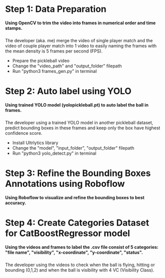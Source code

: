 # Step 1: Data Preparation
**Using OpenCV to trim the video into frames in numerical order and time stamps.** 
###
The developer (aka. me) merge the video of single player match and the video of couple player match into 1 video to easily naming the frames with the mean density is 5 frames per second (FPS).
- Prepare the pickleball video
- Change the "video_path" and "output_folder" filepath
- Run "python3 frames_gen.py" in terminal    


# Step 2: Auto label using YOLO
**Using trained YOLO model (yolopickleball.pt) to auto label the ball in frames.** 
### 
The developer using a trained YOLO model in another pickleball dataset, predict bounding boxes in these frames and keep only the box have highest confidence score.
- Install Ultrlytics library
- Change the "model", "input_folder", "output_folder" filepath
- Run "python3 yolo_detect.py" in terminal

# Step 3: Refine the Bounding Boxes Annotations using Roboflow
**Using Roboflow to visualize and refine the bounding boxes to best accuracy.** 

# Step 4: Create Categories Dataset for CatBoostRegressor model
**Using the videos and frames to label the .csv file consist of 5 categories: "file name", "visibility", "x-coordinate", "y-coordinate", "status".** 
### 
The developer using the videos to check when the ball is flying, hitting or bounding (0,1,2) and when the ball is visibility with 4 VC (Visibility Class).
